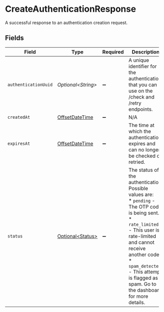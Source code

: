 # CreateAuthenticationResponse

A successful response to an authentication creation request.


## Fields

| Field                                                                                                                                                                                                                                                                            | Type                                                                                                                                                                                                                                                                             | Required                                                                                                                                                                                                                                                                         | Description                                                                                                                                                                                                                                                                      |
| -------------------------------------------------------------------------------------------------------------------------------------------------------------------------------------------------------------------------------------------------------------------------------- | -------------------------------------------------------------------------------------------------------------------------------------------------------------------------------------------------------------------------------------------------------------------------------- | -------------------------------------------------------------------------------------------------------------------------------------------------------------------------------------------------------------------------------------------------------------------------------- | -------------------------------------------------------------------------------------------------------------------------------------------------------------------------------------------------------------------------------------------------------------------------------- |
| `authenticationUuid`                                                                                                                                                                                                                                                             | *Optional\<String>*                                                                                                                                                                                                                                                              | :heavy_minus_sign:                                                                                                                                                                                                                                                               | A unique identifier for the authentication that you can use on the /check and /retry endpoints.                                                                                                                                                                                  |
| `createdAt`                                                                                                                                                                                                                                                                      | [OffsetDateTime](https://docs.oracle.com/javase/8/docs/api/java/time/OffsetDateTime.html)                                                                                                                                                                                        | :heavy_minus_sign:                                                                                                                                                                                                                                                               | N/A                                                                                                                                                                                                                                                                              |
| `expiresAt`                                                                                                                                                                                                                                                                      | [OffsetDateTime](https://docs.oracle.com/javase/8/docs/api/java/time/OffsetDateTime.html)                                                                                                                                                                                        | :heavy_minus_sign:                                                                                                                                                                                                                                                               | The time at which the authentication expires and can no longer be checked or retried.                                                                                                                                                                                            |
| `status`                                                                                                                                                                                                                                                                         | [Optional\<Status>](../../models/shared/Status.md)                                                                                                                                                                                                                               | :heavy_minus_sign:                                                                                                                                                                                                                                                               | The status of the authentication. Possible values are:<br/>  * `pending` - The OTP code is being sent.<br/>  * `rate_limited` - This user is rate-limited and cannot receive another code.<br/>  * `spam_detected` - This attempt is flagged as spam. Go to the dashboard for more details.<br/> |